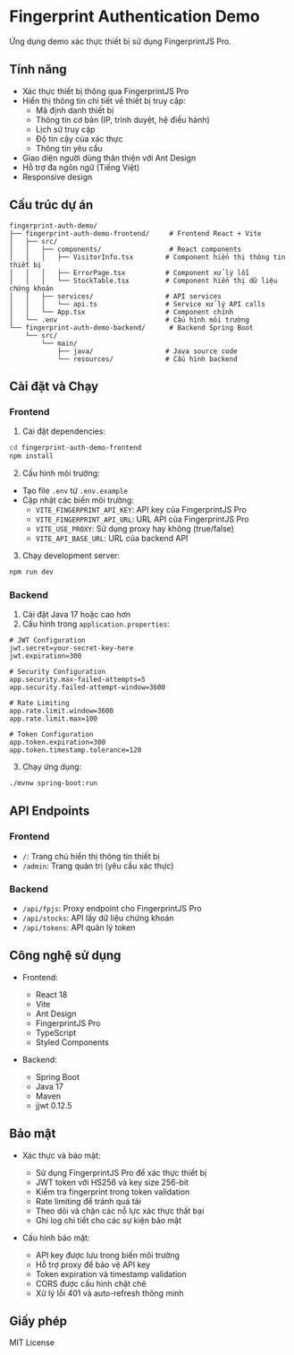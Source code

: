 # Fingerprint Authentication Demo

Ứng dụng demo xác thực thiết bị sử dụng FingerprintJS Pro.

## Tính năng

- Xác thực thiết bị thông qua FingerprintJS Pro
- Hiển thị thông tin chi tiết về thiết bị truy cập:
  - Mã định danh thiết bị
  - Thông tin cơ bản (IP, trình duyệt, hệ điều hành)
  - Lịch sử truy cập
  - Độ tin cậy của xác thực
  - Thông tin yêu cầu
- Giao diện người dùng thân thiện với Ant Design
- Hỗ trợ đa ngôn ngữ (Tiếng Việt)
- Responsive design

## Cấu trúc dự án

```
fingerprint-auth-demo/
├── fingerprint-auth-demo-frontend/     # Frontend React + Vite
│   ├── src/
│   │   ├── components/                 # React components
│   │   │   ├── VisitorInfo.tsx        # Component hiển thị thông tin thiết bị
│   │   │   ├── ErrorPage.tsx          # Component xử lý lỗi
│   │   │   └── StockTable.tsx         # Component hiển thị dữ liệu chứng khoán
│   │   ├── services/                  # API services
│   │   │   └── api.ts                 # Service xử lý API calls
│   │   └── App.tsx                    # Component chính
│   └── .env                           # Cấu hình môi trường
└── fingerprint-auth-demo-backend/      # Backend Spring Boot
    └── src/
        └── main/
            ├── java/                  # Java source code
            └── resources/             # Cấu hình backend
```

## Cài đặt và Chạy

### Frontend

1. Cài đặt dependencies:
```bash
cd fingerprint-auth-demo-frontend
npm install
```

2. Cấu hình môi trường:
- Tạo file `.env` từ `.env.example`
- Cập nhật các biến môi trường:
  - `VITE_FINGERPRINT_API_KEY`: API key của FingerprintJS Pro
  - `VITE_FINGERPRINT_API_URL`: URL API của FingerprintJS Pro
  - `VITE_USE_PROXY`: Sử dụng proxy hay không (true/false)
  - `VITE_API_BASE_URL`: URL của backend API

3. Chạy development server:
```bash
npm run dev
```

### Backend

1. Cài đặt Java 17 hoặc cao hơn
2. Cấu hình trong `application.properties`:
```properties
# JWT Configuration
jwt.secret=your-secret-key-here
jwt.expiration=300

# Security Configuration
app.security.max-failed-attempts=5
app.security.failed-attempt-window=3600

# Rate Limiting
app.rate.limit.window=3600
app.rate.limit.max=100

# Token Configuration
app.token.expiration=300
app.token.timestamp.tolerance=120
```

3. Chạy ứng dụng:
```bash
./mvnw spring-boot:run
```

## API Endpoints

### Frontend
- `/`: Trang chủ hiển thị thông tin thiết bị
- `/admin`: Trang quản trị (yêu cầu xác thực)

### Backend
- `/api/fpjs`: Proxy endpoint cho FingerprintJS Pro
- `/api/stocks`: API lấy dữ liệu chứng khoán
- `/api/tokens`: API quản lý token

## Công nghệ sử dụng

- Frontend:
  - React 18
  - Vite
  - Ant Design
  - FingerprintJS Pro
  - TypeScript
  - Styled Components

- Backend:
  - Spring Boot
  - Java 17
  - Maven
  - jjwt 0.12.5

## Bảo mật

- Xác thực và bảo mật:
  - Sử dụng FingerprintJS Pro để xác thực thiết bị
  - JWT token với HS256 và key size 256-bit
  - Kiểm tra fingerprint trong token validation
  - Rate limiting để tránh quá tải
  - Theo dõi và chặn các nỗ lực xác thực thất bại
  - Ghi log chi tiết cho các sự kiện bảo mật

- Cấu hình bảo mật:
  - API key được lưu trong biến môi trường
  - Hỗ trợ proxy để bảo vệ API key
  - Token expiration và timestamp validation
  - CORS được cấu hình chặt chẽ
  - Xử lý lỗi 401 và auto-refresh thông minh

## Giấy phép

MIT License